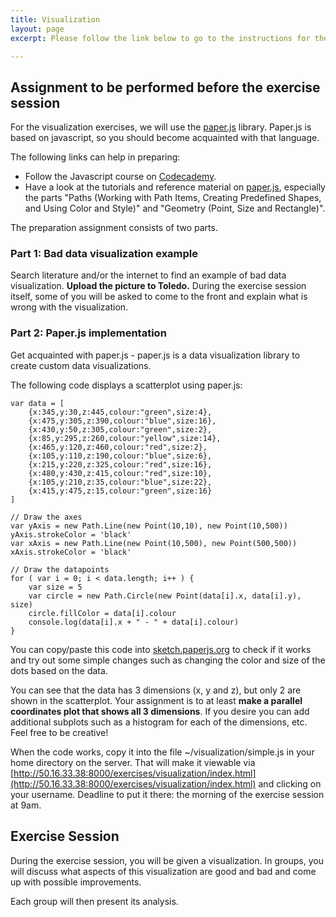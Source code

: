 ```yaml
---
title: Visualization
layout: page
excerpt: Please follow the link below to go to the instructions for the assignment concerning visualization. It consists of two parts. Please note the deadline for the first part of the assignment.

---
```


## Assignment to be performed before the exercise session ##

For the visualization exercises, we will use the [paper.js](http://paperjs.org) library. Paper.js is based on javascript, so you should become acquainted with that language.

The following links can help in preparing:

* Follow the Javascript course on [Codecademy](http://www.codecademy.com/tracks/javascript).
* Have a look at the tutorials and reference material on [paper.js](http://paperjs.org), especially the parts "Paths (Working with Path Items, Creating Predefined Shapes, and Using Color and Style)" and "Geometry (Point, Size and Rectangle)".

The preparation assignment consists of two parts.

### Part 1: Bad data visualization example

Search literature and/or the internet to find an example of bad data visualization. **Upload the picture to Toledo.** During the exercise session itself, some of you will be asked to come to the front and explain what is wrong with the visualization.

### Part 2: Paper.js implementation

Get acquainted with paper.js - paper.js is a data visualization library to create custom data visualizations.

The following code displays a scatterplot using paper.js:

~~~
var data = [
    {x:345,y:30,z:445,colour:"green",size:4},
    {x:475,y:305,z:390,colour:"blue",size:16},
    {x:430,y:50,z:305,colour:"green",size:2},
    {x:85,y:295,z:260,colour:"yellow",size:14},
    {x:465,y:120,z:460,colour:"red",size:2},
    {x:105,y:110,z:190,colour:"blue",size:6},
    {x:215,y:220,z:325,colour:"red",size:16},
    {x:480,y:430,z:415,colour:"red",size:10},
    {x:105,y:210,z:35,colour:"blue",size:22},
    {x:415,y:475,z:15,colour:"green",size:16}
]

// Draw the axes
var yAxis = new Path.Line(new Point(10,10), new Point(10,500))
yAxis.strokeColor = 'black'
var xAxis = new Path.Line(new Point(10,500), new Point(500,500))
xAxis.strokeColor = 'black'

// Draw the datapoints
for ( var i = 0; i < data.length; i++ ) {
    var size = 5
    var circle = new Path.Circle(new Point(data[i].x, data[i].y), size)
    circle.fillColor = data[i].colour
    console.log(data[i].x + " - " + data[i].colour)
}
~~~

You can copy/paste this code into [sketch.paperjs.org](http://sketch.paperjs.org) to check if it works and try out some simple changes such as changing the color and size of the dots based on the data.

You can see that the data has 3 dimensions (x, y and z), but only 2 are shown in the scatterplot. Your assignment is to at least **make a parallel coordinates plot that shows all 3 dimensions**. If you desire you can add additional subplots such as a histogram for each of the dimensions, etc. Feel free to be creative!

When the code works, copy it into the file ~/visualization/simple.js in your home directory on the server. That will make it viewable via [http://50.16.33.38:8000/exercises/visualization/index.html](http://50.16.33.38:8000/exercises/visualization/index.html) and clicking on your username. Deadline to put it there: the morning of the exercise session at 9am.

## Exercise Session ##

During the exercise session, you will be given a visualization. In groups, you will discuss what aspects of this visualization are good and bad and come up with possible improvements.

Each group will then present its analysis.
